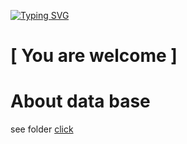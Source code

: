 [![Typing SVG](https://readme-typing-svg.herokuapp.com?color=%2336BCF7&lines=Nix+Education+=^-^=)](https://git.io/typing-svg)

[ You are welcome ]
===



About data base
===
see folder [click](Database)

